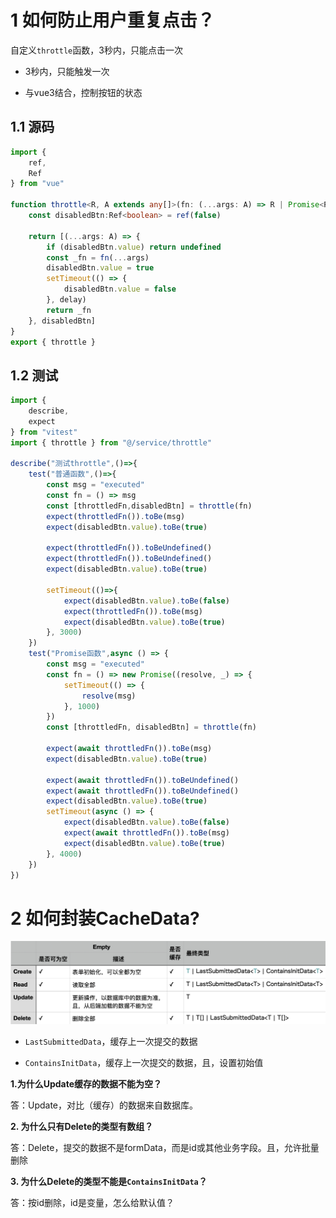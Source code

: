 # 1 如何防止用户重复点击？

自定义`throttle`函数，3秒内，只能点击一次

- 3秒内，只能触发一次

- 与vue3结合，控制按钮的状态

## 1.1 源码

```typescript
import {
    ref,
    Ref
} from "vue"

function throttle<R, A extends any[]>(fn: (...args: A) => R | Promise<R>, delay: number = 3000): [(...args: A) => R | Promise<R> | undefined, Ref<boolean>]{
    const disabledBtn:Ref<boolean> = ref(false)

    return [(...args: A) => {
        if (disabledBtn.value) return undefined
        const _fn = fn(...args)
        disabledBtn.value = true
        setTimeout(() => {
            disabledBtn.value = false
        }, delay)
        return _fn
    }, disabledBtn]
}
export { throttle }
```

## 1.2 测试

```typescript
import {
    describe,
    expect
} from "vitest"
import { throttle } from "@/service/throttle"

describe("测试throttle",()=>{
    test("普通函数",()=>{
        const msg = "executed"
        const fn = () => msg
        const [throttledFn,disabledBtn] = throttle(fn)
        expect(throttledFn()).toBe(msg)
        expect(disabledBtn.value).toBe(true)

        expect(throttledFn()).toBeUndefined()
        expect(throttledFn()).toBeUndefined()
        expect(disabledBtn.value).toBe(true)

        setTimeout(()=>{
            expect(disabledBtn.value).toBe(false)
            expect(throttledFn()).toBe(msg)
            expect(disabledBtn.value).toBe(true)
        }, 3000)
    })
    test("Promise函数",async () => {
        const msg = "executed"
        const fn = () => new Promise((resolve, _) => {
            setTimeout(() => {
                resolve(msg)
            }, 1000)
        })
        const [throttledFn, disabledBtn] = throttle(fn)

        expect(await throttledFn()).toBe(msg)
        expect(disabledBtn.value).toBe(true)

        expect(await throttledFn()).toBeUndefined()
        expect(await throttledFn()).toBeUndefined()
        expect(disabledBtn.value).toBe(true)
        setTimeout(async () => {
            expect(disabledBtn.value).toBe(false)
            expect(await throttledFn()).toBe(msg)
            expect(disabledBtn.value).toBe(true)
        }, 4000)
    })
})
```

# 2 如何封装CacheData?

![](assets/2023-11-18-14-28-01-image.png)

- `LastSubmittedData`，缓存上一次提交的数据

- `ContainsInitData`，缓存上一次提交的数据，且，设置初始值

**1.为什么Update缓存的数据不能为空？**

答：Update，对比（缓存）的数据来自数据库。

**2. 为什么只有Delete的类型有数组？**

答：Delete，提交的数据不是formData，而是id或其他业务字段。且，允许批量删除

**3. 为什么Delete的类型不能是`ContainsInitData`？**

答：按id删除，id是变量，怎么给默认值？
